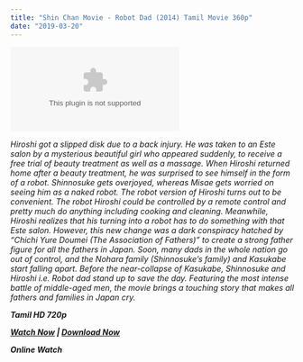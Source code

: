 ```yaml
---
title: "Shin Chan Movie - Robot Dad (2014) Tamil Movie 360p"
date: "2019-03-20"
---
```


[![](https://4.bp.blogspot.com/-7NOXWPkvvk0/XJJaCG_AjpI/AAAAAAAAAGA/2X_4oET4A8AFHZvqB5iO--f8HhhoZ6KPQCLcBGAs/s320/downloadfile.bin)](https://4.bp.blogspot.com/-7NOXWPkvvk0/XJJaCG_AjpI/AAAAAAAAAGA/2X_4oET4A8AFHZvqB5iO--f8HhhoZ6KPQCLcBGAs/s1600/downloadfile.bin)

_Hiroshi got a slipped disk due to a back injury. He was taken to an Este salon by a mysterious beautiful girl who appeared suddenly, to receive a free trial of beauty treatment as well as a massage. When Hiroshi returned home after a beauty treatment, he was surprised to see himself in the form of a robot. Shinnosuke gets overjoyed, whereas Misae gets worried on seeing him as a naked robot. The robot version of Hiroshi turns out to be convenient. The robot Hiroshi could be controlled by a remote control and pretty much do anything including cooking and cleaning. Meanwhile, Hiroshi realizes that his turning into a robot has to do something with that Este salon. However, this new change was a dark conspiracy hatched by “Chichi Yure Doumei (The Association of Fathers)” to create a strong father figure for all the fathers in Japan. Soon, many dads in the whole nation go out of control, and the Nohara family (Shinnosuke’s family) and Kasukabe start falling apart. Before the near-collapse of Kasukabe, Shinnosuke and Hiroshi i.e. Robot dad stand up to save the day. Featuring the most intense battle of middle-aged men, the movie brings a touching story that makes all fathers and families in Japan cry._

_**Tamil HD 720p**_

_****[Watch Now](http://clkmein.com/qK0NwP) | [Download Now](http://clkmein.com/qK0NwP)****_

_****Online Watch****_
